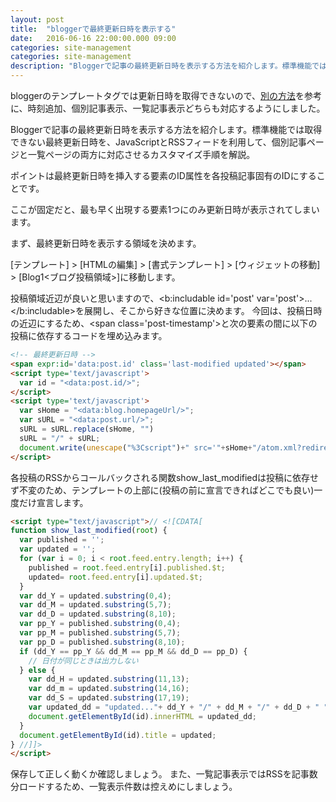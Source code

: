 ```yaml
---
layout: post
title:  "bloggerで最終更新日時を表示する"
date:   2016-06-16 22:00:00.000 09:00
categories: site-management
categories: site-management
description: "Bloggerで記事の最終更新日時を表示する方法を紹介します。標準機能では取得できない最終更新日時を、JavaScriptとRSSフィードを利用して、個別記事ページと一覧ページの両方に対応させるカスタマイズ手順を解説。"
---
```


bloggerのテンプレートタグでは更新日時を取得できないので、[別の方法](http://blog2.k05.biz/2013/05/blogger-last-modified.html)を参考に、時刻追加、個別記事表示、一覧記事表示どちらも対応するようにしました。

Bloggerで記事の最終更新日時を表示する方法を紹介します。標準機能では取得できない最終更新日時を、JavaScriptとRSSフィードを利用して、個別記事ページと一覧ページの両方に対応させるカスタマイズ手順を解説。

<!--more-->

ポイントは最終更新日時を挿入する要素のID属性を各投稿記事固有のIDにすることです。

ここが固定だと、最も早く出現する要素1つにのみ更新日時が表示されてしまいます。

まず、最終更新日時を表示する領域を決めます。

[テンプレート] > [HTMLの編集] > [書式テンプレート] > [ウィジェットの移動] > [Blog1<ブログ投稿領域>]に移動します。

投稿領域近辺が良いと思いますので、&lt;b:includable id='post' var='post'&gt;...&lt;/b:includable&gt;を展開し、そこから好きな位置に決めます。
今回は、投稿日時の近辺にするため、&lt;span class='post-timestamp'&gt;と次の要素の間に以下の投稿に依存するコードを埋め込みます。 
```html
<!-- 最終更新日時 -->
<span expr:id='data:post.id' class='last-modified updated'></span>
<script type='text/javascript'>
  var id = "<data:post.id/>";
</script>
<script type='text/javascript'>
  var sHome = "<data:blog.homepageUrl/>";
  var sURL = "<data:post.url/>";
  sURL = sURL.replace(sHome, "")
  sURL = "/" + sURL;
  document.write(unescape("%3Cscript")+" src='"+sHome+"/atom.xml?redirect=false&amp;path="+sURL+"&amp;max-results=1&amp;alt=json-in-script&amp;callback=show_last_modified' type='text/javascript'"+unescape("%3E%3C/script%3E"));
</script>
```

各投稿のRSSからコールバックされる関数show_last_modifiedは投稿に依存せず不変のため、テンプレートの上部に(投稿の前に宣言できればどこでも良い)一度だけ宣言します。 

```html
<script type="text/javascript">// <![CDATA[
function show_last_modified(root) {
  var published = '';  
  var updated = '';
  for (var i = 0; i < root.feed.entry.length; i++) {
    published = root.feed.entry[i].published.$t;
    updated= root.feed.entry[i].updated.$t;
  }
  var dd_Y = updated.substring(0,4);
  var dd_M = updated.substring(5,7);
  var dd_D = updated.substring(8,10);
  var pp_Y = published.substring(0,4);
  var pp_M = published.substring(5,7);
  var pp_D = published.substring(8,10);
  if (dd_Y == pp_Y && dd_M == pp_M && dd_D == pp_D) {
    // 日付が同じときは出力しない
  } else {
    var dd_H = updated.substring(11,13);
    var dd_m = updated.substring(14,16);
    var dd_S = updated.substring(17,19);
    var updated_dd = "updated..."+ dd_Y + "/" + dd_M + "/" + dd_D + " " + dd_H + ":" + dd_m + ":" + dd_S;
    document.getElementById(id).innerHTML = updated_dd;
  }
  document.getElementById(id).title = updated;
} //]]>
</script>
```

保存して正しく動くか確認しましょう。 また、一覧記事表示ではRSSを記事数分ロードするため、一覧表示件数は控えめにしましょう。 
